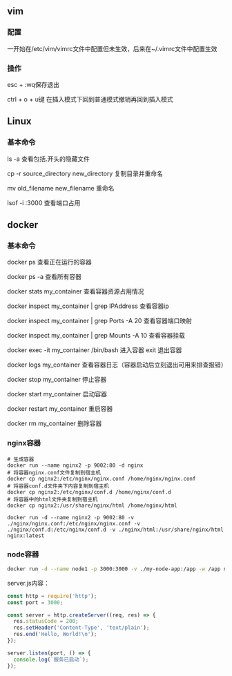 ## vim
### 配置
一开始在/etc/vim/vimrc文件中配置但未生效，后来在~/.vimrc文件中配置生效

### 操作
esc + :wq保存退出

ctrl + o + u键 在插入模式下回到普通模式撤销再回到插入模式

## Linux
### 基本命令
ls -a 查看包括.开头的隐藏文件

cp -r source_directory new_directory 复制目录并重命名

mv old_filename new_filename 重命名

lsof -i :3000 查看端口占用
## docker

### 基本命令
docker ps 查看正在运行的容器

docker ps -a 查看所有容器

docker stats my_container 查看容器资源占用情况

docker inspect my_container | grep IPAddress 查看容器ip

docker inspect my_container | grep Ports -A 20 查看容器端口映射

docker inspect my_container | grep Mounts -A 10 查看容器挂载

docker exec -it my_container /bin/bash 进入容器 exit 退出容器

docker logs my_container 查看容器日志（容器启动后立刻退出可用来排查报错）

docker stop my_container 停止容器

docker start my_container 启动容器

docker restart my_container 重启容器

docker rm my_container 删除容器

### nginx容器
```
# 生成容器
docker run --name nginx2 -p 9002:80 -d nginx
# 将容器nginx.conf文件复制到宿主机
docker cp nginx2:/etc/nginx/nginx.conf /home/nginx/nginx.conf
# 将容器conf.d文件夹下内容复制到宿主机
docker cp nginx2:/etc/nginx/conf.d /home/nginx/conf.d
# 将容器中的html文件夹复制到宿主机
docker cp nginx2:/usr/share/nginx/html /home/nginx/html
```

```
docker run -d --name nginx2 -p 9002:80 -v ./nginx/nginx.conf:/etc/nginx/nginx.conf -v ./nginx/conf.d:/etc/nginx/conf.d -v ./nginx/html:/usr/share/nginx/html nginx:latest
```

### node容器
```bash
docker run -d --name node1 -p 3000:3000 -v ./my-node-app:/app -w /app node:latest node server.js
```

server.js内容：
```js
const http = require('http');
const port = 3000;

const server = http.createServer((req, res) => {
  res.statusCode = 200;
  res.setHeader('Content-Type', 'text/plain');
  res.end('Hello, World!\n');
});

server.listen(port, () => {
  console.log(`服务已启动`);
});
```